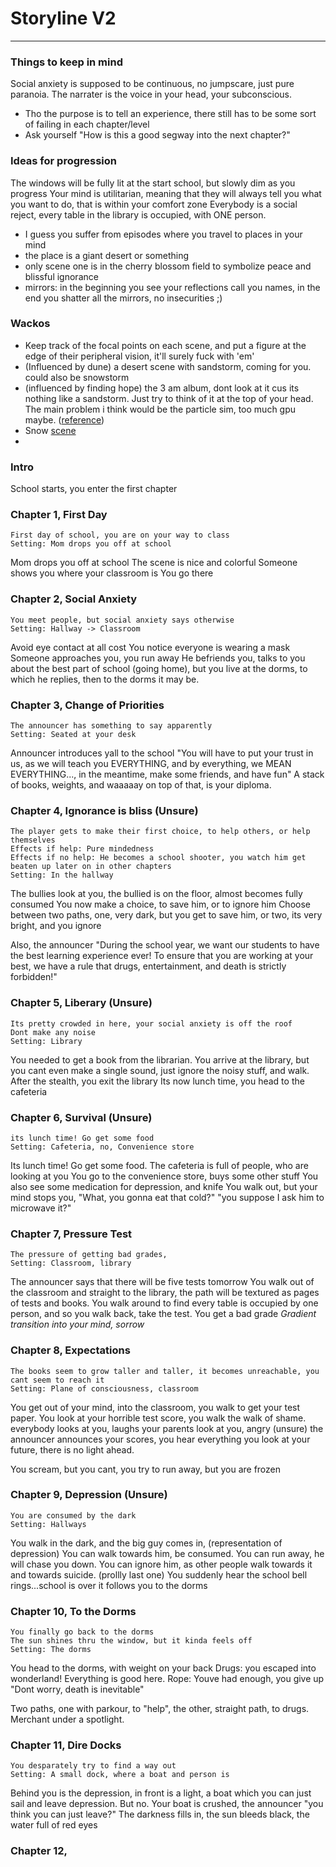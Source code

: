 # Storyline V2
---
### Things to keep in mind
Social anxiety is supposed to be continuous, no jumpscare, just pure paranoia.
The narrater is the voice in your head, your subconscious.
- Tho the purpose is to tell an experience, there still has to be some sort of failing in each chapter/level
- Ask yourself "How is this a good segway into the next chapter?"

### Ideas for progression
The windows will be fully lit at the start school, but slowly dim as you progress
Your mind is utilitarian, meaning that they will always tell you what you want to do, that is within your comfort zone
Everybody is a social reject, every table in the library is occupied, with ONE person.
- I guess you suffer from episodes where you travel to places in your mind
- the place is a giant desert or something
- only scene one is in the cherry blossom field to symbolize peace and blissful ignorance
- mirrors: in the beginning you see your reflections call you names, in the end you shatter all the mirrors, no insecurities ;)
### Wackos
- Keep track of the focal points on each scene, and put a figure at the edge of their peripheral vision, it'll surely fuck with 'em'
- (Influenced by dune) a desert scene with sandstorm, coming for you. could also be snowstorm
- (influenced by finding hope) the 3 am album, dont look at it cus its nothing like a sandstorm. Just try to think of it at the top of your head. The main problem i think would be the particle sim, too much gpu maybe. ([reference](https://www.google.com/url?sa=i&url=https%3A%2F%2Fwallpaperaccess.com%2Fsandstorm&psig=AOvVaw1upUNwJhNXAOGAZEpiDez6&ust=1639784175595000&source=images&cd=vfe&ved=0CAsQjRxqFwoTCKDC9a6-6fQCFQAAAAAdAAAAABAE))
- Snow [scene](https://www.youtube.com/watch?v=SNP5QqAQqn4&ab_channel=GabrielAguiarProd.)
- 

### Intro
School starts, you enter the first chapter

### Chapter 1, First Day
```Context
First day of school, you are on your way to class
Setting: Mom drops you off at school
```
Mom drops you off at school
The scene is nice and colorful
Someone shows you where your classroom is
You go there

### Chapter 2, Social Anxiety
```Context
You meet people, but social anxiety says otherwise
Setting: Hallway -> Classroom
```
Avoid eye contact at all cost
You notice everyone is wearing a mask
Someone approaches you, you run away
He befriends you, talks to you about the best part of school (going home), but you live at the dorms, to which he replies, then to the dorms it may be.

### Chapter 3, Change of Priorities
```Context
The announcer has something to say apparently
Setting: Seated at your desk
```
Announcer introduces yall to the school
"You will have to put your trust in us, as we will teach you EVERYTHING, and by everything, we MEAN EVERYTHING..., in the meantime, make some friends, and have fun"
A stack of books, weights, and waaaaay on top of that, is your diploma.

### Chapter 4, Ignorance is bliss (Unsure)
```Context
The player gets to make their first choice, to help others, or help themselves
Effects if help: Pure mindedness
Effects if no help: He becomes a school shooter, you watch him get beaten up later on in other chapters
Setting: In the hallway
```
The bullies look at you, the bullied is on the floor, almost becomes fully consumed
You now make a choice,  to save him, or to ignore him
Choose between two paths, one, very dark, but you get to save him, or two, its very bright, and you ignore

Also, the announcer "During the school year, we want our students to have the best learning experience ever! To ensure that you are working at your best, we have a rule that drugs, entertainment, and death is strictly forbidden!"

### Chapter 5, Liberary (Unsure)
```Context
Its pretty crowded in here, your social anxiety is off the roof
Dont make any noise
Setting: Library
```
You needed to get a book from the librarian.
You arrive at the library, but you cant even make a single sound, just ignore the noisy stuff, and walk.
After the stealth, you exit the library
Its now lunch time, you head to the cafeteria

### Chapter 6, Survival (Unsure)
```Context
its lunch time! Go get some food
Setting: Cafeteria, no, Convenience store
```
Its lunch time! Go get some food.
The cafeteria is full of people, who are looking at you
You go to the convenience store, buys some other stuff
You also see some medication for depression, and knife
You walk out, but your mind stops you, "What, you gonna eat that cold?"
"you suppose I ask him to microwave it?"

### Chapter 7, Pressure Test
```Context
The pressure of getting bad grades, 
Setting: Classroom, library
```
The announcer says that there will be five tests tomorrow
You walk out of the classroom and straight to the library, the path will be textured as pages of tests and books.
You walk around to find every table is occupied by one person, and so you walk back, take the test.
You get a bad grade
*Gradient transition into your mind, sorrow*

### Chapter 8, Expectations
```Context
The books seem to grow taller and taller, it becomes unreachable, you cant seem to reach it
Setting: Plane of consciousness, classroom
```
You get out of your mind, into the classroom, you walk to get your test paper.
You look at your horrible test score, you walk the walk of shame.
everybody looks at you, laughs
your parents look at you, angry
(unsure) the announcer announces your scores, you hear everything
you look at your future, there is no light ahead.

You scream, but you cant, you try to run away, but you are frozen

### Chapter 9, Depression (Unsure)
```Context
You are consumed by the dark
Setting: Hallways
```
You walk in the dark, and the big guy comes in, (representation of depression)
You can walk towards him, be consumed. You can run away, he will chase you down. You can ignore him, as other people walk towards it and towards suicide. (prollly last one)
You suddenly hear the school bell rings...school is over
it follows you to the dorms

### Chapter 10, To the Dorms
```Context
You finally go back to the dorms
The sun shines thru the window, but it kinda feels off
Setting: The dorms
```
You head to the dorms, with weight on your back
Drugs: you escaped into wonderland! Everything is good here.
Rope: Youve had enough, you give up
"Dont worry, death is inevitable"

Two paths, one with parkour, to "help", the other, straight path, to drugs. Merchant under a spotlight.

### Chapter 11, Dire Docks
```Context
You desparately try to find a way out
Setting: A small dock, where a boat and person is
```
Behind you is the depression, in front is a light, a boat which you can just sail and leave depression. But no.
Your boat is crushed, the announcer "you think you can just leave?"
The darkness fills in, the sun bleeds black, the water full of red eyes


### Chapter 12,
